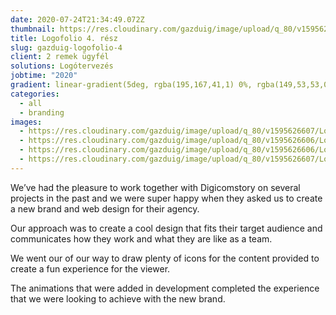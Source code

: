 ```yaml
---
date: 2020-07-24T21:34:49.072Z
thumbnail: https://res.cloudinary.com/gazduig/image/upload/q_80/v1595626606/Logofolio%204/Frame_26_dugbzs.jpg
title: Logofolio 4. rész
slug: gazduig-logofolio-4
client: 2 remek ügyfél
solutions: Logótervezés
jobtime: "2020"
gradient: linear-gradient(5deg, rgba(195,167,41,1) 0%, rgba(149,53,53,0) 71%)
categories:
  - all
  - branding
images:
  - https://res.cloudinary.com/gazduig/image/upload/q_80/v1595626607/Logofolio%204/Frame_30_r5mhfh.jpg
  - https://res.cloudinary.com/gazduig/image/upload/q_80/v1595626606/Logofolio%204/Frame_26_dugbzs.jpg
  - https://res.cloudinary.com/gazduig/image/upload/q_80/v1595626606/Logofolio%204/Frame_29_zppqxz.jpg
  - https://res.cloudinary.com/gazduig/image/upload/q_80/v1595626607/Logofolio%204/Frame_25_jlegyw.jpg
---
```

<!--StartFragment-->

We’ve had the pleasure to work together with Digicomstory on several projects in the past and we were super happy when they asked us to create a new brand and web design for their agency.

Our approach was to create a cool design that fits their target audience and communicates how they work and what they are like as a team.

We went our of our way to draw plenty of icons for the content provided to create a fun experience for the viewer.

The animations that were added in development completed the experience that we were looking to achieve with the new brand.

<!--EndFragment-->